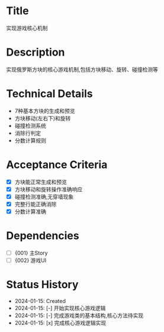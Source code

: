 # Title
实现游戏核心机制

# Description
实现俄罗斯方块的核心游戏机制,包括方块移动、旋转、碰撞检测等

# Technical Details
- 7种基本方块的生成和预览
- 方块移动(左右下)和旋转
- 碰撞检测系统
- 消除行判定
- 分数计算规则

# Acceptance Criteria
- [x] 方块能正常生成和预览
- [x] 方块移动和旋转操作准确响应
- [x] 碰撞检测准确,无穿墙现象
- [x] 完整行能正确消除
- [x] 分数计算准确

# Dependencies
- [ ] {001} 主Story
- [ ] {002} 游戏UI

# Status History
- 2024-01-15: Created
- 2024-01-15: [-] 开始实现核心游戏逻辑
- 2024-01-15: [-] 完成游戏类的基本结构,核心方法待实现
- 2024-01-15: [x] 完成核心游戏逻辑实现 